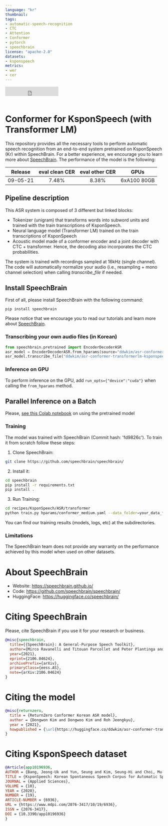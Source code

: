 ```yaml
---
language: "kr"
thumbnail:
tags:
- automatic-speech-recognition
- CTC
- Attention
- Conformer
- pytorch
- speechbrain
license: "apache-2.0"
datasets:
- ksponspeech
metrics:
- wer
- cer
---
```


<iframe src="https://ghbtns.com/github-btn.html?user=speechbrain&repo=speechbrain&type=star&count=true&size=large&v=2" frameborder="0" scrolling="0" width="170" height="30" title="GitHub"></iframe>
<br/><br/>

# Conformer for KsponSpeech (with Transformer LM)

This repository provides all the necessary tools to perform automatic speech
recognition from an end-to-end system pretrained on KsponSpeech (Kr) within
SpeechBrain. For a better experience, we encourage you to learn more about
[SpeechBrain](https://speechbrain.github.io). 
The performance of the model is the following:

| Release  | eval clean CER | eval other CER |    GPUs     |
| :------: | :------------: | :------------: | :---------: |
| 09-05-21 |     7.48%      |     8.38%      | 6xA100 80GB |

## Pipeline description

This ASR system is composed of 3 different but linked blocks:
- Tokenizer (unigram) that transforms words into subword units and trained with
the train transcriptions of KsponSpeech.
- Neural language model (Transformer LM) trained on the train transcriptions of KsponSpeech
- Acoustic model made of a conformer encoder and a joint decoder with CTC +
transformer. Hence, the decoding also incorporates the CTC probabilities.

The system is trained with recordings sampled at 16kHz (single channel).
The code will automatically normalize your audio (i.e., resampling + mono channel selection) when calling *transcribe_file* if needed.

## Install SpeechBrain
First of all, please install SpeechBrain with the following command:

```
pip install speechbrain
```
Please notice that we encourage you to read our tutorials and learn more about
[SpeechBrain](https://speechbrain.github.io).
### Transcribing your own audio files (in Korean)
```python
from speechbrain.pretrained import EncoderDecoderASR
asr_model = EncoderDecoderASR.from_hparams(source="ddwkim/asr-conformer-transformerlm-ksponspeech", savedir="pretrained_models/asr-conformer-transformerlm-ksponspeech",  run_opts={"device":"cuda"})
asr_model.transcribe_file("ddwkim/asr-conformer-transformerlm-ksponspeech/record_0_16k.wav")
```

### Inference on GPU

To perform inference on the GPU, add  `run_opts={"device":"cuda"}`  when calling the `from_hparams` method.

## Parallel Inference on a Batch

Please, [see this Colab notebook](https://colab.research.google.com/drive/10N98aGoeLGfh6Hu6xOCH5BbjVTVYgCyB?usp=sharing) on using the pretrained model

### Training

The model was trained with SpeechBrain (Commit hash: 'fd9826c').
To train it from scratch follow these steps:
1. Clone SpeechBrain:
```bash
git clone https://github.com/speechbrain/speechbrain/
```
2. Install it:
```bash
cd speechbrain
pip install -r requirements.txt
pip install .
```
3. Run Training:
```bash
cd recipes/KsponSpeech/ASR/transformer
python train.py hparams/conformer_medium.yaml --data_folder=your_data_folder
```
You can find our training results (models, logs, etc) at the subdirectories.

### Limitations

The SpeechBrain team does not provide any warranty on the performance achieved by this model when used on other datasets.

# **About SpeechBrain**

- Website: https://speechbrain.github.io/
- Code: https://github.com/speechbrain/speechbrain/
- HuggingFace: https://huggingface.co/speechbrain/

# **Citing SpeechBrain**

Please, cite SpeechBrain if you use it for your research or business.
```bibtex
@misc{speechbrain,
  title={{SpeechBrain}: A General-Purpose Speech Toolkit},
  author={Mirco Ravanelli and Titouan Parcollet and Peter Plantinga and Aku Rouhe and Samuele Cornell and Loren Lugosch and Cem Subakan and Nauman Dawalatabad and Abdelwahab Heba and Jianyuan Zhong and Ju-Chieh Chou and Sung-Lin Yeh and Szu-Wei Fu and Chien-Feng Liao and Elena Rastorgueva and François Grondin and William Aris and Hwidong Na and Yan Gao and Renato De Mori and Yoshua Bengio},
  year={2021},
  eprint={2106.04624},
  archivePrefix={arXiv},
  primaryClass={eess.AS},
  note={arXiv:2106.04624}
}
```

# Citing the model
```bibtex
@misc{returnzero,
  title = {ReturnZero Conformer Korean ASR model},
  author = {Dongwon Kim and Dongwoo Kim and Roh Jeongkyu},
  year = {2021},
  howpublished = {\url{https://huggingface.co/ddwkim/asr-conformer-transformerlm-ksponspeech}},
}
```

# Citing KsponSpeech dataset
```bibtex
@Article{app10196936,
AUTHOR = {Bang, Jeong-Uk and Yun, Seung and Kim, Seung-Hi and Choi, Mu-Yeol and Lee, Min-Kyu and Kim, Yeo-Jeong and Kim, Dong-Hyun and Park, Jun and Lee, Young-Jik and Kim, Sang-Hun},
TITLE = {KsponSpeech: Korean Spontaneous Speech Corpus for Automatic Speech Recognition},
JOURNAL = {Applied Sciences},
VOLUME = {10},
YEAR = {2020},
NUMBER = {19},
ARTICLE-NUMBER = {6936},
URL = {https://www.mdpi.com/2076-3417/10/19/6936},
ISSN = {2076-3417},
DOI = {10.3390/app10196936}
}
```
